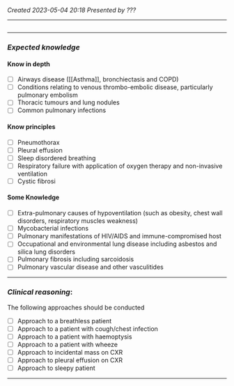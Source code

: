*Created 2023-05-04 20:18*
*Presented by ???*

---
```toc
```
---

### *Expected knowledge*
#### Know in depth
- [ ] Airways disease ([[Asthma]], bronchiectasis and COPD)
- [ ] Conditions relating to venous thrombo-embolic disease, particularly pulmonary embolism
- [ ] Thoracic tumours and lung nodules
- [ ] Common pulmonary infections

#### Know principles
- [ ] Pneumothorax
- [ ] Pleural effusion
- [ ] Sleep disordered breathing
- [ ] Respiratory failure with application of oxygen therapy and non-invasive ventilation
- [ ] Cystic fibrosi

#### Some Knowledge
- [ ] Extra-pulmonary causes of hypoventilation (such as obesity, chest wall disorders, respiratory muscles weakness)
- [ ] Mycobacterial infections
- [ ] Pulmonary manifestations of HIV/AIDS and immune-compromised host
- [ ] Occupational and environmental lung disease including asbestos and silica lung disorders
- [ ] Pulmonary fibrosis including sarcoidosis
- [ ] Pulmonary vascular disease and other vasculitides

---

### *Clinical reasoning*:
The following approaches should be conducted
- [ ] Approach to a breathless patient
- [ ] Approach to a patient with cough/chest infection
- [ ] Approach to a patient with haemoptysis
- [ ] Approach to a patient with wheeze
- [ ] Approach to incidental mass on CXR
- [ ] Approach to pleural effusion on CXR
- [ ] Approach to sleepy patient

---